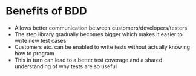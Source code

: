 # Benefits of BDD

<v-clicks>

* Allows better communication between customers/developers/testers
* The step library gradually becomes bigger which makes it easier to write new test cases
* Customers etc. can be enabled to write tests without actually knowing how to program
* This in turn can lead to a better test coverage and a shared understanding of why tests are so useful

</v-clicks>
